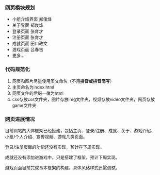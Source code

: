 ### 网页模块规划
- 小组介绍界面 郑俊烽
- 关于界面 郑俊烽
- 登录页面 张育才
- 注册页面 张育才
- 成就页面 田口政文
- 游戏页面 吕春吉
- 更多...

### 代码规范化
1. 网页和图片尽量使用英文命名（不用**拼音或拼音简写**）
2. 主页命名为index.html
3. 网页文件的后缀一律为html
4. css存放css文件夹，图片存放img文件夹，视频存放video文件夹，网页存放game文件夹

### 网页进展情况
目前网站的大体框架已经搭建，包括主页、登录/注册、成就、关于、游戏介绍、小组/个人介绍、宣传视频、游戏几类页面。

登录/注册页面的功能还没有实现，预计在下周实现。

成就还没有添加进游戏中，只是搭建了框架，预计下周实现。

游戏页面目前完成基本框架的构建，具体风格样式还需调整。